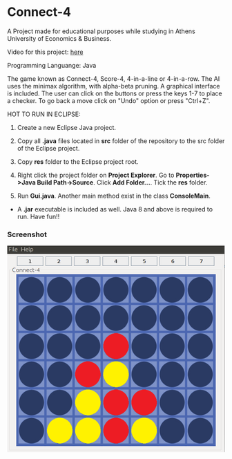 # Connect-4
A Project made for educational purposes while studying in Athens University of Economics & Business.

Video for this project: [here](https://www.youtube.com/watch?v=SxstLdf9LkE)

Programming Languange: Java

The game known as Connect-4, Score-4, 4-in-a-line or 4-in-a-row. The AI uses the minimax algorithm, with alpha-beta pruning. A graphical interface is included. The user can click on the buttons or press the keys 1-7 to place a checker. To go back a move click on "Undo" option or press "Ctrl+Z".

HOT TO RUN IN ECLIPSE:

1. Create a new Eclipse Java project.

2. Copy all **.java** files located in **src** folder of the repository to the src folder of the Eclipse project.

3. Copy **res** folder to the Eclipse project root.

4. Right click the project folder on **Project Explorer**. Go to **Properties->Java Build Path->Source**. Click **Add Folder...**. Tick the **res** folder.

5. Run **Gui.java**. Another main method exist in the class **ConsoleMain**.

* A **.jar** executable is included as well. Java 8 and above is required to run. Have fun!!


### Screenshot

![screenshot](/screenshots/screenshot_ubuntu.png)
